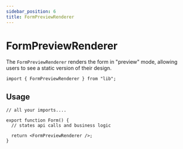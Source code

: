 ```yaml
---
sidebar_position: 6
title: FormPreviewRenderer
---
```


# FormPreviewRenderer

The `FormPreviewRenderer` renders the form in "preview" mode, allowing users to see a static version of their design.

```tsx
import { FormPreviewRenderer } from "lib";
```

## Usage

```tsx
// all your imports....

export function Form() {
  // states api calls and business logic

  return <FormPreviewRenderer />;
}
```
